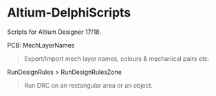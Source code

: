 # Altium-DelphiScripts
Scripts for Altium Designer 17/18.

PCB:
MechLayerNames
> Export/Import mech layer names, colours & mechanical pairs etc.
 
RunDesignRules > RunDesignRulesZone
> Run DRC on an rectangular area or an object.
